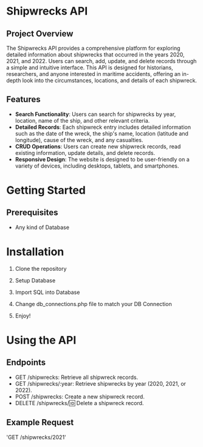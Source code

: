 # Shipwrecks API
## Project Overview

The Shipwrecks API provides a comprehensive platform for exploring detailed information about shipwrecks that occurred in the years 2020, 2021, and 2022. Users can search, add, update, and delete records through a simple and intuitive interface. This API is designed for historians, researchers, and anyone interested in maritime accidents, offering an in-depth look into the circumstances, locations, and details of each shipwreck.

## Features

- **Search Functionality**: Users can search for shipwrecks by year, location, name of the ship, and other relevant criteria.
- **Detailed Records**: Each shipwreck entry includes detailed information such as the date of the wreck, the ship's name, location (latitude and longitude), cause of the wreck, and any casualties.
- **CRUD Operations**: Users can create new shipwreck records, read existing information, update details, and delete records.
- **Responsive Design**: The website is designed to be user-friendly on a variety of devices, including desktops, tablets, and smartphones.
# Getting Started
## Prerequisites

- Any kind of Database

# Installation
1. Clone the repository

2. Setup Database

3. Import SQL into Database 

4. Change db_connections.php file to match your DB Connection

5. Enjoy!

# Using the API

## Endpoints
- GET /shipwrecks: Retrieve all shipwreck records.
- GET /shipwrecks/:year: Retrieve shipwrecks by year (2020, 2021, or 2022).
- POST /shipwrecks: Create a new shipwreck record.
- DELETE /shipwrecks/:id: Delete a shipwreck record.

## Example Request

'GET /shipwrecks/2021'